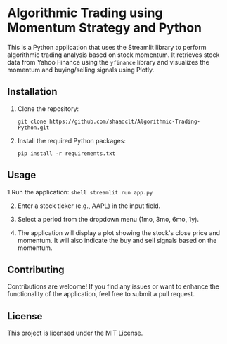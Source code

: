 # Algorithmic Trading using Momentum Strategy and Python

This is a Python application that uses the Streamlit library to perform algorithmic trading analysis based on stock momentum. It retrieves stock data from Yahoo Finance using the `yfinance` library and visualizes the momentum and buying/selling signals using Plotly.

## Installation

1. Clone the repository:

   ```shell
   git clone https://github.com/shaadclt/Algorithmic-Trading-Python.git
    ```
    
2. Install the required Python packages:
    ```shell
   pip install -r requirements.txt
    ```
    
## Usage
1.Run the application:
    ```shell
    streamlit run app.py
    ```
    
2. Enter a stock ticker (e.g., AAPL) in the input field.

3. Select a period from the dropdown menu (1mo, 3mo, 6mo, 1y).

4. The application will display a plot showing the stock's close price and momentum. It will also indicate the buy and sell signals based on the momentum.

## Contributing
Contributions are welcome! If you find any issues or want to enhance the functionality of the application, feel free to submit a pull request.

## License
This project is licensed under the MIT License.

